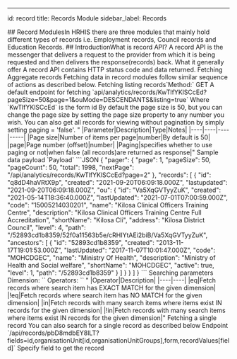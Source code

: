 ---
id: record
title: Records Module
sidebar_label: Records
<!-->
## Record Modules​
In HRHIS there are three modules that mainly hold different types of records i.e. Employment records, Council records and Education Records.

## Introduction​
What is record API?

A record API is the messenger that delivers a request to the provider from which it is being requested and then delivers the response(records) back.

What it generally offer

A record API contains HTTP status code and data returned.

Fetching​
Aggregate records Fetching data in record modules follow similar sequence of actions as described below.

Fetching listing records​

`Method:` GET

A default endpoint for fetching

`api/analytics/records/KwTlfYKlSCcEd?pageSize=50&page=1&ouMode=DESCENDANTS&listing=true`

Where `KwTlfYKlSCcEd` is the form id

By default the page size is 50, but you can change the page size by setting the page size property to any number you wish.

You can also get all records for viewing without pagination by simply setting paging = 'false'.
"
|Parameter|Description|Type|Notes|
|----|----|----|-----|
|Page size|Number of items per page|number|By default is 50|
|page|Page number (offset)|number|
|Paging|specifies whether to use paging or not|when false (all records)are returned as response|"

Sample data payload

`Payload`

```JSON
{
"pager": {
"page": 1,
"pageSize": 50,
"pageCount": 50,
"total": 1998,
"nextPage": "/api/analytics/records/KwTlfYKlSCcEd?page=2"
},
"records": [
{
"id": "q8dD4haVRtX9p",
"created": "2021-09-20T06:09:18.000Z",
"lastupdated": "2021-09-20T06:09:18.000Z",
"ou": {
"id": "Va5XqGVTyyZuK",
"created": "2021-05-14T18:36:40.000Z",
"lastUpdated": "2021-07-01T07:00:59.000Z",
"code": "15005214030201",
"name": "Kilosa Clinical Officers Training Centre",
"description": "Kilosa Clinical Officers Training Centre Full Accreditation",
"shortName": "Kilosa Cli",
"address": "Kilosa District Council",
"level": 4,
"path": "/52893cd1b8359/52f0a11563b5e/cRHIYtAEi2biB/Va5XqGVTyyZuK",
"ancestors": [
{
"id": "52893cd1b8359",
"created": "2013-11-17T19:01:53.000Z",
"lastUpdated": "2017-11-07T10:01:47.000Z",
"code": "MOHCDGEC",
"name": "Ministry Of Health",
"description": "Ministry of Health and Social welfare",
"shortName": "MOHCDGEC",
"active": true,
"level": 1,
"path": "/52893cd1b8359"
}
]
}
}
]
}
```

Searching parameters Dimension: `<fields>` Operators: `<eq, !eq, in, !in>`
"

|Operator|Description|
|----|----|
|eq|Fetch records where search item has EXACT MATCH for the given dimension|
|!eq|Fetch records where search item has NO MATCH for the given dimension|
|in|Fetch records with many search items where items exist IN records for the given dimension|
|!in|Fetch records with many search items where items exist IN records for the given dimension|"

Fetching a single record

You can also search for a single record as described below

Endpoint

`/api/records/pbD8mdbEY8lLT?fields=id,organisationUnit[id,organisationUnitGroups],form,recordValues[field]`

Specify field to get the record

